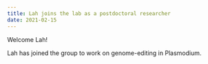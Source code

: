 ```yaml
---
title: Lah joins the lab as a postdoctoral researcher
date: 2021-02-15
---
```


Welcome Lah!

<!--more-->

Lah has joined the group to work on genome-editing in Plasmodium.